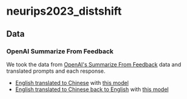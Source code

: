 # neurips2023_distshift

## Data
### OpenAI Summarize From Feedback
We took the data from [OpenAI's Summarize From Feedback](https://huggingface.co/datasets/openai/summarize_from_feedback) data and translated prompts and each response.
* [English translated to Chinese](https://drive.google.com/file/d/1E-14h_ZKxTmLlSbwAhOK9pK6dNeJOBF6/view?usp=drive_link) with [this model](https://huggingface.co/Helsinki-NLP/opus-mt-en-zh)
* [English translated to Chinese back to English](https://drive.google.com/file/d/12UIGJXfxMeVseYIpH7oCeK8LZ8q4ROy-/view?usp=sharing) with [this model](https://huggingface.co/Helsinki-NLP/opus-mt-zh-en)